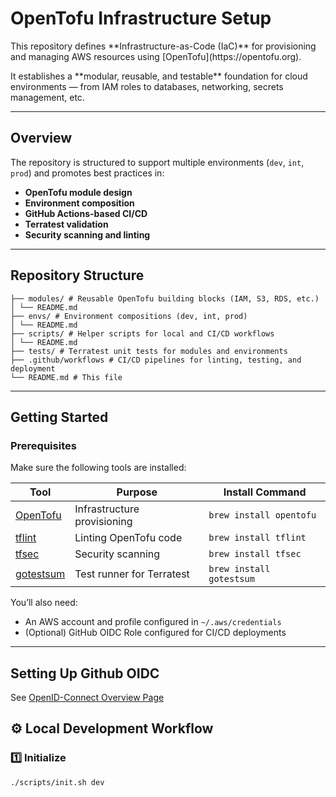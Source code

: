 # OpenTofu Infrastructure Setup

<p>This repository defines **Infrastructure-as-Code (IaC)** for provisioning and managing AWS resources using [OpenTofu](https://opentofu.org).  </p>
It establishes a **modular, reusable, and testable** foundation for cloud environments — from IAM roles to databases, networking, secrets management, etc.

---

## Overview

The repository is structured to support multiple environments (`dev`, `int`, `prod`) and promotes best practices in:
- **OpenTofu module design**  
- **Environment composition**  
- **GitHub Actions-based CI/CD**
- **Terratest validation**
- **Security scanning and linting**

---

## Repository Structure
```
├── modules/ # Reusable OpenTofu building blocks (IAM, S3, RDS, etc.)
│ └── README.md
├── envs/ # Environment compositions (dev, int, prod)
│ └── README.md
├── scripts/ # Helper scripts for local and CI/CD workflows
│ └── README.md
├── tests/ # Terratest unit tests for modules and environments
├── .github/workflows # CI/CD pipelines for linting, testing, and deployment
└── README.md # This file
```


---

## Getting Started

### Prerequisites

Make sure the following tools are installed:

| Tool | Purpose | Install Command |
|------|----------|----------------|
| [OpenTofu](https://opentofu.org/docs) | Infrastructure provisioning | `brew install opentofu` |
| [tflint](https://github.com/terraform-linters/tflint) | Linting OpenTofu code | `brew install tflint` |
| [tfsec](https://github.com/aquasecurity/tfsec) | Security scanning | `brew install tfsec` |
| [gotestsum](https://github.com/gotestyourself/gotestsum) | Test runner for Terratest | `brew install gotestsum` |

You’ll also need:
- An AWS account and profile configured in `~/.aws/credentials`
- (Optional) GitHub OIDC Role configured for CI/CD deployments

---
## Setting Up Github OIDC

See [OpenID-Connect Overview Page](https://github.com/mlaguren/infrastructure-pipeline/wiki/OpenID-Connect-(OIDC)-Overview)

## ⚙️ Local Development Workflow

### 1️⃣ Initialize
```bash
./scripts/init.sh dev
